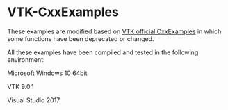 # VTK-CxxExamples

These examples are modified based on [VTK official CxxExamples](http://www.vtk.org/files/VTKTextbook/CxxExamples.tgz) in which some functions have been deprecated or changed.

All these examples have been compiled and tested in the following environment:

Microsoft Windows 10 64bit

VTK 9.0.1

Visual Studio 2017